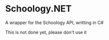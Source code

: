 # Schoology.NET
A wrapper for the Schoology API, writting in C#

This is not done yet, please don't use it
